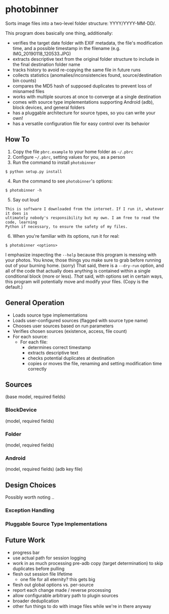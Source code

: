 # photobinner

Sorts image files into a two-level folder structure:  YYYY/YYYY-MM-DD/.

This program does basically one thing, additionally:

* verifies the target date folder with EXIF metadata, the file's modification time, and a possible timestamp in the filename (e.g. IMG_20190118_120533.JPG)
* extracts descriptive text from the original folder structure to include in the final destination folder name
* tracks history to avoid re-copying the same file in future runs
* collects statistics (anomalies/inconsistencies found, source/destination bin counts)
* compares the MD5 hash of supposed duplicates to prevent loss of misnamed files
* works with multiple sources at once to converge at a single destination
* comes with source type implementations supporting Android (adb), block devices, and general folders
* has a pluggable architecture for source types, so you can write your own!
* has a versatile configuration file for easy control over its behavior

## How To

1. Copy the file `pbrc.example` to your home folder as `~/.pbrc`
2. Configure `~/.pbrc`, setting values for you, as a person
3. Run the command to install `photobinner`

```
$ python setup.py install
```

4. Run the command to see `photobinner`'s options:

```
$ photobinner -h
```

5. Say out loud

```
This is software I downloaded from the internet. If I run it, whatever it does is
ultimately nobody's responsibility but my own. I am free to read the code, learning
Python if necessary, to ensure the safety of my files.
```

6. When you're familiar with its options, run it for real:

```
$ photobinner <options>
```

I emphasize inspecting the `--help` because this program is messing with your photos. You know, those
things you make sure to grab before running out of your burning home. (sorry) That said,
there is a `--dry-run` option, and all of the code that actually does anything is contained
within a single conditional block (more or less). _That_ said, with options set in certain
ways, this program will potentially move and modify your files. (Copy is the default.)

## General Operation

* Loads source type implementations
* Loads user-configured sources (flagged with source type name)
* Chooses user sources based on run parameters
* Verifies chosen sources (existence, access, file count)
* For each source:
  * For each file:
    * determines correct timestamp
    * extracts descriptive text
    * checks potential duplicates at destination
    * copies or moves the file, renaming and setting modification time correctly

## Sources

(base model, required fields)

### BlockDevice

(model, required fields)

### Folder

(model, required fields)

### Android

(model, required fields)
(adb key file)

## Design Choices

Possibly worth noting ..

### Exception Handling
### Pluggable Source Type Implementations

## Future Work

- progress bar
- use actual path for session logging
- work in as much processing pre-adb copy (target determination) to skip duplicates before pulling
- flesh out session file lifetime
  - one file for all eternity? this gets big
- flesh out global options vs. per-source
- report each change made / reverse processing
- allow configurable arbitrary path to plugin sources
- broader deduplication
- other fun things to do with image files while we're in there anyway   
